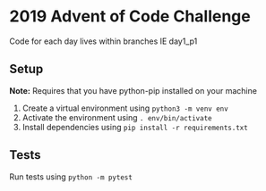 # 2019 Advent of Code Challenge
Code for each day lives within branches IE day1_p1

## Setup
**Note:** Requires that you have python-pip installed on your machine

1. Create a virtual environment using `python3 -m venv env`
2. Activate the environment using `. env/bin/activate`
3. Install dependencies using `pip install -r requirements.txt`

## Tests
Run tests using `python -m pytest`
